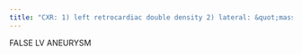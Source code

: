 ```yaml
---
title: "CXR: 1) left retrocardiac double density 2) lateral: &quot;mass&quot; posterior to heart w/ heart possibly appearing compressed 3) can Ca+ 4) increase in size suggests false (rather than true) aneurysm CT/MR: 1) usually post/lat or diaphragmatic wall 2) narrow neck 3) contained by pericardial or extra-pericardial tissue 4) thrombus 5) rupture MR: 1) dyskinetic segment  Angio: narrow neck w/ delayed filling &amp; delayed emptying Sx: MC: MI (days 3-7), trauma, high risk of rupture"
---
```

FALSE LV ANEURYSM

